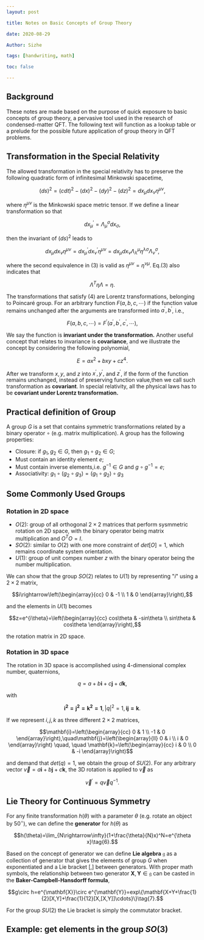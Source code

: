 ```yaml
---
layout: post

title: Notes on Basic Concepts of Group Theory

date: 2020-08-29

Author: Sizhe

tags: [handwriting, math]

toc: false

---
```


## Background

These notes are made based on the purpose of quick exposure to basic concepts of group theory, a pervasive tool used in the research of condensed-matter QFT. The following text will function as a lookup table or a prelude for the possible future application of group theory in QFT problems.

## Transformation in the Special Relativity

The allowed transformation in the special relativity has to preserve the following quadratic form of infinitesimal Minkowski spacetime,

$$(ds)^2=(cdt)^2-(dx)^2-(dy)^2-(dz)^2=dx_{\mu}dx_{\nu}\eta^{\mu\nu}\tag{1},$$

where $\eta^{\mu\nu}$ is the Minkowski space metric tensor. If we define a linear transformation so that

$$dx_{\mu}^{\prime}=\Lambda_{\mu}^{\sigma}dx_{\sigma}\tag{2},$$

then the invariant of $(ds)^2$ leads to

$$dx_{\mu}dx_{\nu}\eta^{\mu\nu}=dx_{\mu}^{\prime}dx_{\nu}^{\prime}\eta^{\mu\nu}=dx_{\mu}dx_{\nu}\Lambda_{\lambda}^{\mu}\eta^{\lambda\sigma}\Lambda_{\nu}^{\sigma}\tag{3},$$

where the second equivalence in (3) is valid as $\eta^{\mu\nu}=\eta^{\nu\mu}$. Eq.(3) also indicates that 

$$\Lambda^T\eta\Lambda=\eta\tag{4}.$$

The transformations that satisfy (4) are Lorentz transformations, belonging to Poincaré group. For an arbitrary function $F(a,b,c,\cdots)$ if the function value remains unchanged after the arguments are transformed into $a^{\prime},b^{\prime}$, i.e.,

$$F(a,b,c,\cdots)=F^{\prime}(a^{\prime},b^{\prime},c^{\prime},\cdots),$$

We say the function is **invariant under the transformation.** Another useful concept that relates to invariance is **covariance**, and we illustrate the concept by considering the following polynomial,

$$E=ax^2+bxy+cz^4.$$

After we transform $x,y,$ and $z$ into $x^{\prime},y^{\prime},$ and $z^{\prime}$, if the form of the function remains unchanged, instead of preserving function value,then we call such transformation as **covariant**. In special relativity, all the physical laws has to be **covariant under Lorentz transformation.**

## Practical definition of Group

A group $G$ is a set that contains symmetric transformations related by a binary operator $\circ$ (e.g. matrix multiplication). A group has the following properties:

- Closure: if $g_1,g_2\in G$, then $g_1\circ g_2\in G$;
- Must contain an identity element $e$;
- Must contain inverse elements,i.e. $g^{-1}\in G$ and $g\circ g^{-1}=e$;
- Associativity: $g_1\circ(g_2\circ g_3)=(g_1\circ g_2)\circ g_3$

## Some Commonly Used Groups
### Rotation in 2D space
- $O(2)$: group of all orthogonal $2\times2$ matrices that perform sysmmetric rotation on 2D space, with the binary operator being matrix multiplication and $O^TO=I$.
- $SO(2)$: similar to $O(2)$ with one more constraint of $det[O]=1$, which remains coordinate system orientation.
- $U(1)$: group of unit compex number $z$ with the binary operator being the number multiplication.

We can show that the group $SO(2)$ relates to $U(1)$ by representing "$i$" using a $2\times2$ matrix,

$$i\rightarrow\left(\begin{array}{cc}
0 & -1 \\
1 & 0
\end{array}\right),$$

and the elements in $U(1)$ becomes

$$z=e^{i\theta}=\left(\begin{array}{cc}
cos\theta & -sin\theta \\
sin\theta & cos\theta
\end{array}\right),$$

the rotation matrix in 2D space.

### Rotation in 3D space
The rotation in 3D space is accomplished using 4-dimensional complex number, quaternions, 

$$q=a+b\mathbf{i}+c\mathbf{j}+d\mathbf{k}\tag{5},$$

with

$$\mathbf{i^2=j^2=k^2=1},|q|^2=1,\mathbf{ij=k}.$$

If we represent $i,j,k$ as three different $2\times2$ matrices,

$$\mathbf{i}=\left(\begin{array}{cc}
0 & 1 \\
-1 & 0
\end{array}\right),\quad\mathbf{j}=\left(\begin{array}{ll}
0 & i \\
i & 0
\end{array}\right) \quad, \quad \mathbf{k}=\left(\begin{array}{cc}
i & 0 \\
0 & -i
\end{array}\right)$$

and demand that $det(q)=1$, we obtain the group of $SU(2)$. For any arbitrary vector $\vec{v}=a\mathbf{i}+b\mathbf{j}+c\mathbf{k}$, the 3D rotation is applied to $\vec{v}$ as

$$\vec{v}^{\prime}=q\vec{v}q^{-1}.$$

## Lie Theory for Continuous Symmetry
For any finite transformation $h(\theta)$ with a parameter $\theta$ (e.g. rotate an object by $50^{\circ}$), we can define the **generator** for $h(\theta)$ as

$$h(\theta)=\lim_{N\rightarrow\infty}(1+\frac{\theta}{N}x)^N=e^{\theta x}\tag{6}.$$

Based on the concept of generator we can define **Lie algebra** $\mathfrak{g}$ as a collection of generator that gives the elements of group $G$ when exponentiated and a Lie bracket $[,]$ between generators. With proper math symbols, the relationship between two generator $\mathbf{X},\mathbf{Y}\in\mathfrak{g}$ can be casted in the **Baker-Campbell-Hansdorff formula**,

$$g\circ h=e^{\mathbf{X}}\circ e^{\mathbf{Y}}=exp\{\mathbf{X+Y+\frac{1}{2}[X,Y]+\frac{1}{12}[X,[X,Y]]\cdots}\}\tag{7}.$$

For the group $SU(2)$ the Lie bracket is simply the commutator bracket.

## Example: get elements in the group $SO(3)$
